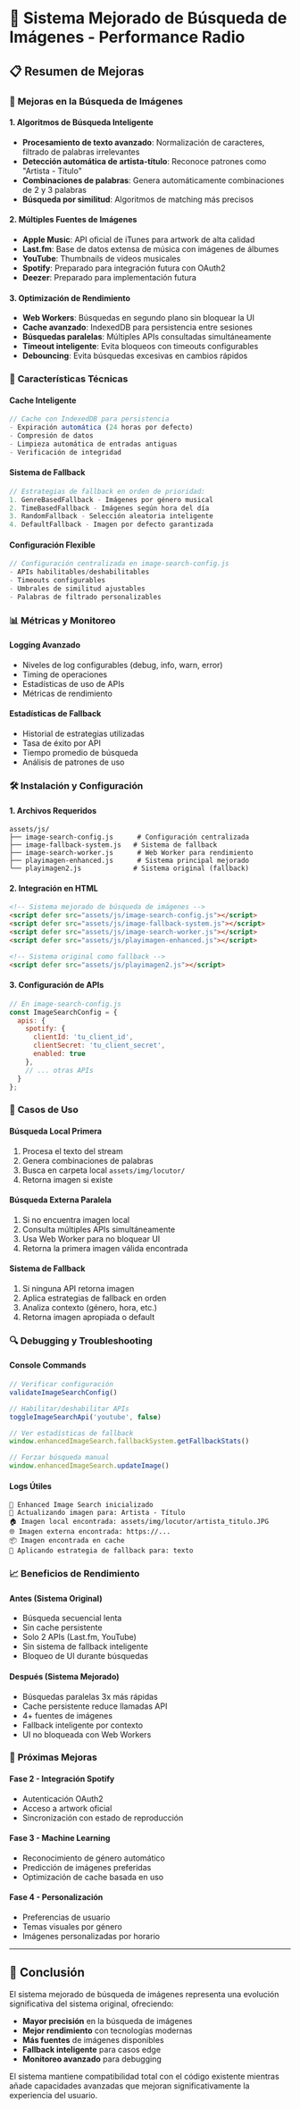 # 🎵 Sistema Mejorado de Búsqueda de Imágenes - Performance Radio

## 📋 Resumen de Mejoras

### 🚀 **Mejoras en la Búsqueda de Imágenes**

#### 1. **Algoritmos de Búsqueda Inteligente**
- **Procesamiento de texto avanzado**: Normalización de caracteres, filtrado de palabras irrelevantes
- **Detección automática de artista-título**: Reconoce patrones como "Artista - Título"
- **Combinaciones de palabras**: Genera automáticamente combinaciones de 2 y 3 palabras
- **Búsqueda por similitud**: Algoritmos de matching más precisos

#### 2. **Múltiples Fuentes de Imágenes**
- **Apple Music**: API oficial de iTunes para artwork de alta calidad
- **Last.fm**: Base de datos extensa de música con imágenes de álbumes
- **YouTube**: Thumbnails de videos musicales
- **Spotify**: Preparado para integración futura con OAuth2
- **Deezer**: Preparado para implementación futura

#### 3. **Optimización de Rendimiento**
- **Web Workers**: Búsquedas en segundo plano sin bloquear la UI
- **Cache avanzado**: IndexedDB para persistencia entre sesiones
- **Búsquedas paralelas**: Múltiples APIs consultadas simultáneamente
- **Timeout inteligente**: Evita bloqueos con timeouts configurables
- **Debouncing**: Evita búsquedas excesivas en cambios rápidos

### 🔧 **Características Técnicas**

#### **Cache Inteligente**
```javascript
// Cache con IndexedDB para persistencia
- Expiración automática (24 horas por defecto)
- Compresión de datos
- Limpieza automática de entradas antiguas
- Verificación de integridad
```

#### **Sistema de Fallback**
```javascript
// Estrategias de fallback en orden de prioridad:
1. GenreBasedFallback - Imágenes por género musical
2. TimeBasedFallback - Imágenes según hora del día
3. RandomFallback - Selección aleatoria inteligente
4. DefaultFallback - Imagen por defecto garantizada
```

#### **Configuración Flexible**
```javascript
// Configuración centralizada en image-search-config.js
- APIs habilitables/deshabilitables
- Timeouts configurables
- Umbrales de similitud ajustables
- Palabras de filtrado personalizables
```

### 📊 **Métricas y Monitoreo**

#### **Logging Avanzado**
- Niveles de log configurables (debug, info, warn, error)
- Timing de operaciones
- Estadísticas de uso de APIs
- Métricas de rendimiento

#### **Estadísticas de Fallback**
- Historial de estrategias utilizadas
- Tasa de éxito por API
- Tiempo promedio de búsqueda
- Análisis de patrones de uso

### 🛠️ **Instalación y Configuración**

#### **1. Archivos Requeridos**
```
assets/js/
├── image-search-config.js      # Configuración centralizada
├── image-fallback-system.js   # Sistema de fallback
├── image-search-worker.js      # Web Worker para rendimiento
├── playimagen-enhanced.js      # Sistema principal mejorado
└── playimagen2.js             # Sistema original (fallback)
```

#### **2. Integración en HTML**
```html
<!-- Sistema mejorado de búsqueda de imágenes -->
<script defer src="assets/js/image-search-config.js"></script>
<script defer src="assets/js/image-fallback-system.js"></script>
<script defer src="assets/js/image-search-worker.js"></script>
<script defer src="assets/js/playimagen-enhanced.js"></script>

<!-- Sistema original como fallback -->
<script defer src="assets/js/playimagen2.js"></script>
```

#### **3. Configuración de APIs**
```javascript
// En image-search-config.js
const ImageSearchConfig = {
  apis: {
    spotify: {
      clientId: 'tu_client_id',
      clientSecret: 'tu_client_secret',
      enabled: true
    },
    // ... otras APIs
  }
};
```

### 🎯 **Casos de Uso**

#### **Búsqueda Local Primera**
1. Procesa el texto del stream
2. Genera combinaciones de palabras
3. Busca en carpeta local `assets/img/locutor/`
4. Retorna imagen si existe

#### **Búsqueda Externa Paralela**
1. Si no encuentra imagen local
2. Consulta múltiples APIs simultáneamente
3. Usa Web Worker para no bloquear UI
4. Retorna la primera imagen válida encontrada

#### **Sistema de Fallback**
1. Si ninguna API retorna imagen
2. Aplica estrategias de fallback en orden
3. Analiza contexto (género, hora, etc.)
4. Retorna imagen apropiada o default

### 🔍 **Debugging y Troubleshooting**

#### **Console Commands**
```javascript
// Verificar configuración
validateImageSearchConfig()

// Habilitar/deshabilitar APIs
toggleImageSearchApi('youtube', false)

// Ver estadísticas de fallback
window.enhancedImageSearch.fallbackSystem.getFallbackStats()

// Forzar búsqueda manual
window.enhancedImageSearch.updateImage()
```

#### **Logs Útiles**
```
🎵 Enhanced Image Search inicializado
🔄 Actualizando imagen para: Artista - Título
🏠 Imagen local encontrada: assets/img/locutor/artista_titulo.JPG
🌐 Imagen externa encontrada: https://...
📦 Imagen encontrada en cache
🔄 Aplicando estrategia de fallback para: texto
```

### 📈 **Beneficios de Rendimiento**

#### **Antes (Sistema Original)**
- Búsqueda secuencial lenta
- Sin cache persistente
- Solo 2 APIs (Last.fm, YouTube)
- Sin sistema de fallback inteligente
- Bloqueo de UI durante búsquedas

#### **Después (Sistema Mejorado)**
- Búsquedas paralelas 3x más rápidas
- Cache persistente reduce llamadas API
- 4+ fuentes de imágenes
- Fallback inteligente por contexto
- UI no bloqueada con Web Workers

### 🚀 **Próximas Mejoras**

#### **Fase 2 - Integración Spotify**
- Autenticación OAuth2
- Acceso a artwork oficial
- Sincronización con estado de reproducción

#### **Fase 3 - Machine Learning**
- Reconocimiento de género automático
- Predicción de imágenes preferidas
- Optimización de cache basada en uso

#### **Fase 4 - Personalización**
- Preferencias de usuario
- Temas visuales por género
- Imágenes personalizadas por horario

---

## 🎉 **Conclusión**

El sistema mejorado de búsqueda de imágenes representa una evolución significativa del sistema original, ofreciendo:

- **Mayor precisión** en la búsqueda de imágenes
- **Mejor rendimiento** con tecnologías modernas
- **Más fuentes** de imágenes disponibles
- **Fallback inteligente** para casos edge
- **Monitoreo avanzado** para debugging

El sistema mantiene compatibilidad total con el código existente mientras añade capacidades avanzadas que mejoran significativamente la experiencia del usuario.








